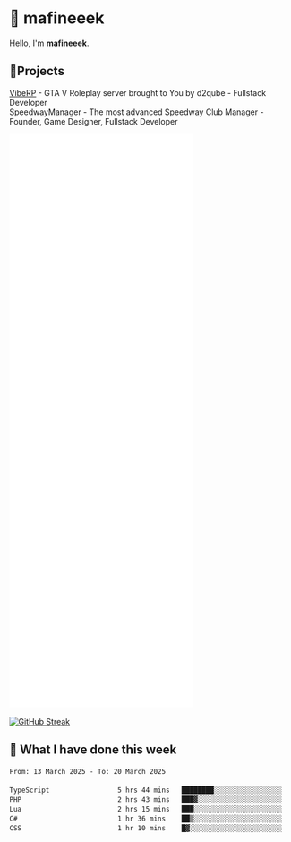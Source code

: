 # 👋 mafineeek
Hello, I'm **mafineeek**.

## 📝Projects

[VibeRP](https://v-rp.pl) - GTA V Roleplay server brought to You by d2qube - Fullstack Developer<br/>
SpeedwayManager - The most advanced Speedway Club Manager - Founder, Game Designer, Fullstack Developer


![](./github-metrics.svg)

[![GitHub Streak](https://streak-stats.demolab.com/?user=mafineeek)](https://git.io/streak-stats)

## 📰 What I have done this week
<!--START_SECTION:waka-->

```txt
From: 13 March 2025 - To: 20 March 2025

TypeScript                 5 hrs 44 mins   ████████░░░░░░░░░░░░░░░░░   31.41 %
PHP                        2 hrs 43 mins   ███▓░░░░░░░░░░░░░░░░░░░░░   14.96 %
Lua                        2 hrs 15 mins   ███░░░░░░░░░░░░░░░░░░░░░░   12.39 %
C#                         1 hr 36 mins    ██▒░░░░░░░░░░░░░░░░░░░░░░   08.85 %
CSS                        1 hr 10 mins    █▓░░░░░░░░░░░░░░░░░░░░░░░   06.41 %
```

<!--END_SECTION:waka-->
